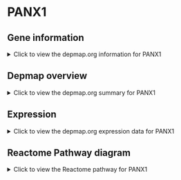 <h1>PANX1</h1>

<h2>Gene information</h2>
<details>
  <summary>Click to view the depmap.org information for PANX1</summary>
  <p><a href="https://depmap.org/portal/gene/PANX1?tab=about" target="_BLANK">Open page in a new tab...</a></p>
  <iframe src="https://depmap.org/portal/gene/PANX1?tab=about" style="border:none;width:100%;height:800px"></iframe>
</details>

<h2>Depmap overview</h2>
<details>
  <summary>Click to view the depmap.org summary for PANX1</summary>
  <p><a href="https://depmap.org/portal/gene/PANX1?tab=overview" target="_BLANK">Open page in a new tab...</a></p>
  <iframe src="https://depmap.org/portal/gene/PANX1?tab=overview" style="border:none;width:100%;height:800px"></iframe>
</details>

<h2>Expression</h2>
<details>
  <summary>Click to view the depmap.org expression data for PANX1</summary>
  <p><a href="https://depmap.org/portal/gene/PANX1?tab=characterization" target="_BLANK">Open page in a new tab...</a></p>
  <iframe src="https://depmap.org/portal/gene/PANX1?tab=characterization" style="border:none;width:100%;height:800px"></iframe>
</details>



<h2>Reactome Pathway diagram</h2>
<details>
  <summary>Click to view the Reactome pathway for PANX1</summary>
  <p><a href="https://reactome.org/PathwayBrowser/#/R-HSA-844456" target="_BLANK">Open page in a new tab...</a></p>
  <p>The NLRP3 inflammasome</p>
<iframe src="https://reactome.org/PathwayBrowser/#/R-HSA-844456" style="border:none;width:100%;height:800px"></iframe>
</details>




